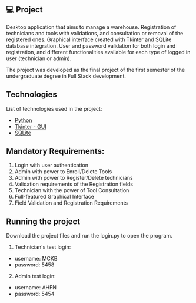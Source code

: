 <p align="center">

 ## 💻 Project

Desktop application that aims to manage a warehouse. Registration of technicians and tools with validations, and consultation or removal of the registered ones.
Graphical interface created with Tkinter and SQLite database integration.
User and password validation for both login and registration, and different functionalities available for each type of logged in user (technician or admin).

The project was developed as the final project of the first semester of the undergraduate degree in Full Stack development.
</p>

## Technologies

List of technologies used in the project:

- [Python](https://www.python.org/)
- [Tkinter - GUI](https://docs.python.org/3/library/tkinter.html)
- [SQLite](https://www.sqlite.org/index.html)

## Mandatory Requirements:

1. Login with user authentication
2. Admin with power to Enroll/Delete Tools
3. Admin with power to Register/Delete technicians
4. Validation requirements of the Registration fields
5. Technician with the power of Tool Consultation
6. Full-featured Graphical Interface
7. Field Validation and Registration Requirements


## Running the project
Download the project files and run the login.py to open the program.

1. Technician's test login:
- username:  MCKB
- password: 5458


2. Admin test login:
- username: AHFN
- password: 5454

